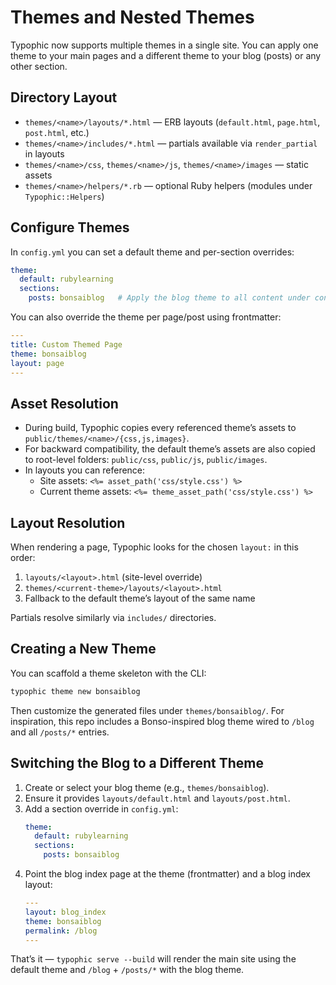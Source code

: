 # Themes and Nested Themes

Typophic now supports multiple themes in a single site. You can apply one theme to your main pages and a different theme to your blog (posts) or any other section.

## Directory Layout

- `themes/<name>/layouts/*.html` — ERB layouts (`default.html`, `page.html`, `post.html`, etc.)
- `themes/<name>/includes/*.html` — partials available via `render_partial` in layouts
- `themes/<name>/css`, `themes/<name>/js`, `themes/<name>/images` — static assets
- `themes/<name>/helpers/*.rb` — optional Ruby helpers (modules under `Typophic::Helpers`)

## Configure Themes

In `config.yml` you can set a default theme and per-section overrides:

```yaml
theme:
  default: rubylearning
  sections:
    posts: bonsaiblog   # Apply the blog theme to all content under content/posts/
```

You can also override the theme per page/post using frontmatter:

```yaml
---
title: Custom Themed Page
theme: bonsaiblog
layout: page
---
```

## Asset Resolution

- During build, Typophic copies every referenced theme’s assets to `public/themes/<name>/{css,js,images}`.
- For backward compatibility, the default theme’s assets are also copied to root-level folders: `public/css`, `public/js`, `public/images`.
- In layouts you can reference:
  - Site assets: `<%= asset_path('css/style.css') %>`
  - Current theme assets: `<%= theme_asset_path('css/style.css') %>`

## Layout Resolution

When rendering a page, Typophic looks for the chosen `layout:` in this order:

1. `layouts/<layout>.html` (site-level override)
2. `themes/<current-theme>/layouts/<layout>.html`
3. Fallback to the default theme’s layout of the same name

Partials resolve similarly via `includes/` directories.

## Creating a New Theme

You can scaffold a theme skeleton with the CLI:

```bash
typophic theme new bonsaiblog
```

Then customize the generated files under `themes/bonsaiblog/`. For inspiration, this repo includes a Bonso-inspired blog theme wired to `/blog` and all `/posts/*` entries.

## Switching the Blog to a Different Theme

1. Create or select your blog theme (e.g., `themes/bonsaiblog`).
2. Ensure it provides `layouts/default.html` and `layouts/post.html`.
3. Add a section override in `config.yml`:
   ```yaml
   theme:
     default: rubylearning
     sections:
       posts: bonsaiblog
   ```
4. Point the blog index page at the theme (frontmatter) and a blog index layout:
   ```yaml
   ---
   layout: blog_index
   theme: bonsaiblog
   permalink: /blog
   ---
   ```

That’s it — `typophic serve --build` will render the main site using the default theme and `/blog` + `/posts/*` with the blog theme.


